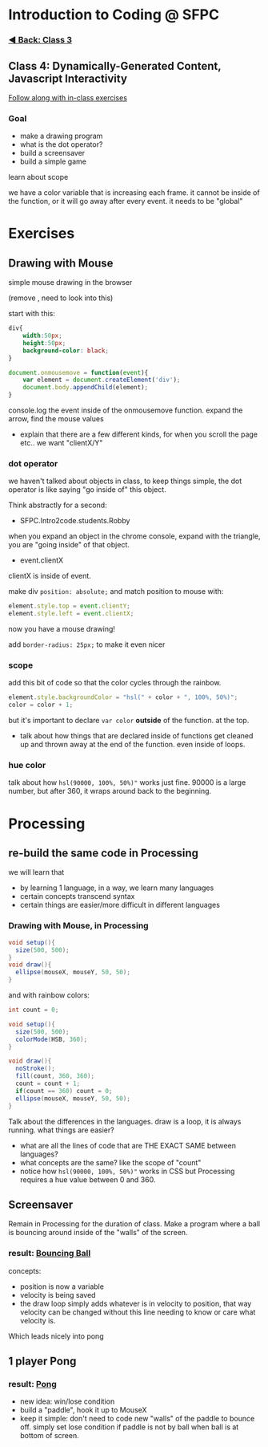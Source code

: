 # Introduction to Coding @ SFPC

### [◄ Back: Class 3](https://github.com/SFPC/workshops/blob/master/Introduction%20to%20Coding/class3.md)

## Class 4: Dynamically-Generated Content, Javascript Interactivity

[Follow along with in-class exercises](https://github.com/SFPC/workshops/tree/master/Introduction%20to%20Coding/exercises/day4)

### Goal

* make a drawing program
* what is the dot operator?
* build a screensaver
* build a simple game

learn about scope

we have a color variable that is increasing each frame. it cannot be inside of the function, or it will go away after every event. it needs to be "global"

# Exercises

## Drawing with Mouse

simple mouse drawing in the browser

(remove <!DOCTYPE html>, need to look into this)

start with this:

```css
div{
	width:50px;
	height:50px;
	background-color: black;
}
```

```javascript
document.onmousemove = function(event){
	var element = document.createElement('div');
	document.body.appendChild(element);
}
```

console.log the event inside of the onmousemove function. expand the arrow, find the mouse values

* explain that there are a few different kinds, for when you scroll the page etc.. we want "clientX/Y"

### dot operator

we haven't talked about objects in class, to keep things simple, the dot operator is like saying "go inside of" this object. 

Think abstractly for a second:

* SFPC.Intro2code.students.Robby

when you expand an object in the chrome console, expand with the triangle, you are "going inside" of that object.

* event.clientX

clientX is inside of event.

make div `position: absolute;` and match position to mouse with:

```javascript
element.style.top = event.clientY;
element.style.left = event.clientX;
```

now you have a mouse drawing!

add `border-radius: 25px;` to make it even nicer

### scope

add this bit of code so that the color cycles through the rainbow.

```javascript
element.style.backgroundColor = "hsl(" + color + ", 100%, 50%)";
color = color + 1;
```

but it's important to declare `var color` **outside** of the function. at the top.

* talk about how things that are declared inside of functions get cleaned up and thrown away at the end of the function. even inside of loops.

### hue color

talk about how `hsl(90000, 100%, 50%)"` works just fine. 90000 is a large number, but after 360, it wraps around back to the beginning.

# Processing

## re-build the same code in Processing

we will learn that

* by learning 1 language, in a way, we learn many languages
* certain concepts transcend syntax
* certain things are easier/more difficult in different languages

### Drawing with Mouse, in Processing

```java
void setup(){
  size(500, 500);
}
void draw(){
  ellipse(mouseX, mouseY, 50, 50);
}
```

and with rainbow colors:

```java
int count = 0;

void setup(){
  size(500, 500);
  colorMode(HSB, 360);
}

void draw(){
  noStroke();
  fill(count, 360, 360);
  count = count + 1;
  if(count == 360) count = 0;
  ellipse(mouseX, mouseY, 50, 50);
}
```

Talk about the differences in the languages. draw is a loop, it is always running. what things are easier?

* what are all the lines of code that are THE EXACT SAME between languages?
* what concepts are the same? like the scope of "count"
* notice how `hsl(90000, 100%, 50%)"` works in CSS but Processing requires a hue value between 0 and 360.

## Screensaver

Remain in Processing for the duration of class. Make a program where a ball is bouncing around inside of the "walls" of the screen.

### result: [Bouncing Ball](https://rawgit.com/SFPC/workshops/master/Introduction%20to%20Coding/exercises/day4/B_ball/B_ball.pde)

concepts:

* position is now a variable
* velocity is being saved
* the draw loop simply adds whatever is in velocity to position, that way velocity can be changed without this line needing to know or care what velocity is.

Which leads nicely into pong

## 1 player Pong

### result: [Pong](https://rawgit.com/SFPC/workshops/master/Introduction%20to%20Coding/exercises/day4/C_pong/C_pong.pde)

* new idea: win/lose condition
* build a "paddle", hook it up to MouseX
* keep it simple: don't need to code new "walls" of the paddle to bounce off. simply set lose condition if paddle is not by ball when ball is at bottom of screen.
